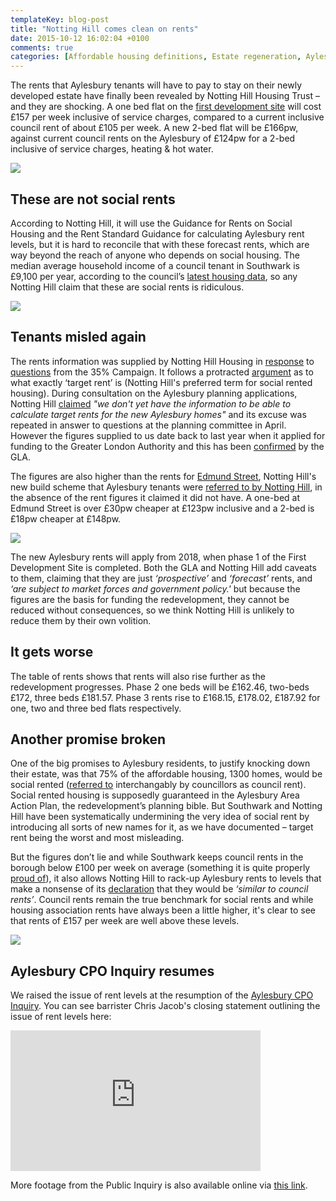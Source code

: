 ```yaml
---
templateKey: blog-post
title: "Notting Hill comes clean on rents"
date: 2015-10-12 16:02:04 +0100
comments: true
categories: [Affordable housing definitions, Estate regeneration, Aylesbury regeneration] 
---
```

The rents that Aylesbury tenants will have to pay to stay on their newly developed estate have finally been revealed by Notting Hill Housing Trust – and they are shocking. A one bed flat on the [first development site](http://www.aylesburynow.london/regeneration/planning-information/first-development-site) will cost £157 per week inclusive of service charges, compared to a current inclusive council rent of about £105 per week.  A new 2-bed flat will be £166pw, against current council rents on the Aylesbury of £124pw for a 2-bed inclusive of service charges, heating & hot water.

![](http://crappistmartin.github.io/images/nhhtrents.png)

## These are not social rents
According to Notting Hill, it will use the Guidance for Rents on Social Housing and the Rent Standard Guidance for calculating Aylesbury rent levels, but it is hard to reconcile that with these forecast rents, which are way beyond the reach of anyone who depends on social housing.  The median average household income of a council tenant in Southwark is £9,100 per year, according to the council’s [latest housing data](http://www.southwark.gov.uk/downloads/download/2513/southwark_key_housing_data), so any Notting Hill claim that these are social rents is ridiculous.

![](http://crappistmartin.github.io/images/averageincome.png)

## Tenants misled again
The rents information was supplied by Notting Hill Housing in [response](http://crappistmartin.github.io/images/NHHT_EIR_Response.pdf) to [questions](http://crappistmartin.github.io/images/Letter_KateDavies_NHHT_Aylesbury_Redevelopment.pdf) from the 35% Campaign.  It follows a protracted [argument](/2015-04-18-aylesbury-planning-application-hearing/) as to what exactly ‘target rent’ is (Notting Hill's preferred term for social rented housing). During consultation on the Aylesbury planning applications, Notting Hill [claimed](http://www.aylesburynow.london/new-homes/rent) _"we don't yet have the information to be able to calculate target rents for the new Aylesbury homes"_ and its excuse was repeated in answer to questions at the planning committee in April.  However the figures supplied to us date back to last year when it applied for funding to the Greater London Authority and this has been [confirmed](http://crappistmartin.github.io/images/MGLA010905-3356.pdf) by the GLA.

The figures are also higher than the rents for [Edmund Street](http://www.camberwellfields.com/), Notting Hill's new build scheme that Aylesbury tenants were [referred to by Notting Hill](http://www.aylesburynow.london/contact/faqs#what-does-target-rent-mean), in the absence of the rent figures it claimed it did not have.  A one-bed at Edmund Street is over £30pw cheaper at £123pw inclusive and a 2-bed is £18pw cheaper at £148pw.

![](http://crappistmartin.github.io/images/aylesburyfaq.png)

The new Aylesbury rents will apply from 2018, when phase 1 of the First Development Site is completed.  Both the GLA and Notting Hill add caveats to them, claiming that they are just _‘prospective’_  and _‘forecast’_ rents, and _‘are subject to market forces and government policy.'_ but because the figures are the basis for funding the redevelopment, they cannot be reduced without consequences, so we think Notting Hill is unlikely to reduce them by their own volition.

## It gets worse
The table of rents shows that rents will also rise further as the redevelopment progresses.  Phase 2 one beds will be £162.46, two-beds £172, three beds £181.57.  Phase 3 rents rise to £168.15, £178.02, £187.92 for one, two and three bed flats respectively.

## Another promise broken
One of the big promises to Aylesbury residents, to justify knocking down their estate, was that 75% of the affordable housing, 1300 homes, would be social rented ([referred to](http://pwfpwfpwf.blogspot.co.uk/2015/03/the-aylesbury-estate-utopia-when.html) interchangably by councillors as council rent).  Social rented housing is supposedly guaranteed in the Aylesbury Area Action Plan, the redevelopment’s planning bible. But Southwark and Notting Hill have been systematically undermining the very idea of social rent by introducing all sorts of new names for it, as we have documented – target rent being the worst and most misleading.

But the figures don’t lie and while Southwark keeps council rents in the borough below £100 per week on average (something it is quite properly [proud of](http://www.southwark.gov.uk/news/article/1738/southwark_council_keeping_social_rent_affordable_for_londoners)), it also allows Notting Hill to rack-up Aylesbury rents to levels that make a nonsense of its [declaration](http://www.redpepper.org.uk/the-aylesbury-estate-the-latest-front-in-the-battle-against-social-cleansing/) that they would be _‘similar to council rents’_.  Council rents remain the true benchmark for social rents and while housing association rents have always been a little higher, it's clear to see that rents of £157 per week are well above these levels.  

![](http://crappistmartin.github.io/images/lbs_keepingrentslow.png)

## Aylesbury CPO Inquiry resumes
We raised the issue of rent levels at the resumption of the [Aylesbury CPO Inquiry](/2015-05-02-aylesbury-estate-compulsory-purchase-order-public-inquiry/). You can see barrister Chris Jacob's closing statement outlining the issue of rent levels here: 

<iframe width="400" height="225" src="https://www.youtube.com/embed/hC898Rm9rW0" frameborder="0" allowfullscreen></iframe>

More footage from the Public Inquiry is also available online via [this link](https://www.youtube.com/playlist?list=PLHRf7Up774EnVkhes9K_4q9VUlLZtcwOo). 







